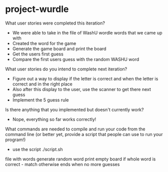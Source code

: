 # project-wurdle

What user stories were completed this iteration?
  - We were able to take in the file of WashU wordle words that we came up with
  - Created the word for the game 
  - Generate the game board and print the board
  - Get the users first guess
  - Compare the first users guess with the random WASHU word

What user stories do you intend to complete next iteration?
  - Figure out a way to display if the letter is correct and when the letter is correct and in the right place
  - Also after this display to the user, use the scanner to get there next guess
  - Implement the 5 guess rule
  
Is there anything that you implemented but doesn't currently work?
  - Nope, everything so far works correctly!
  
What commands are needed to compile and run your code from the command line (or better yet, provide a script that people can use to run your program!)
  - use the script ./script.sh

file with words
generate random word
print empty board
if whole word is correct - match
otherwise ends when no more guesses
